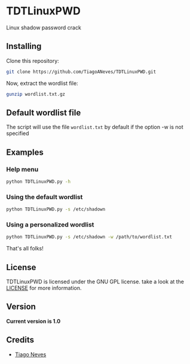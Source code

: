 # TDTLinuxPWD

Linux shadow password crack

## Installing

Clone this repository:
``` sh
git clone https://github.com/TiagoANeves/TDTLinuxPWD.git
```

Now, extract the wordlist file:
``` sh
gunzip wordlist.txt.gz
```

## Default wordlist file

The script will use the file `wordlist.txt` by default if the option -w is not specified

## Examples
### Help menu
``` sh
python TDTLinuxPWD.py -h 
```
### Using the default wordlist
``` sh
python TDTLinuxPWD.py -s /etc/shadown 
```
### Using a personalized wordlist
``` sh
python TDTLinuxPWD.py -s /etc/shadown -w /path/to/wordlist.txt 
```
That's all folks!

## License

TDTLinuxPWD is licensed under the GNU GPL license. take a look at the [LICENSE](https://github.com/TiagoANeves/TDTLinuxPWD/blob/master/LICENSE) for more information.

## Version
**Current version is 1.0**

## Credits
- [Tiago Neves](https://github.com/TiagoANeves)
